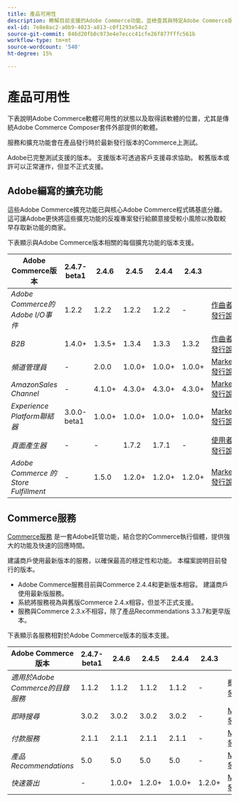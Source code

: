 ```yaml
---
title: 產品可用性
description: 瞭解目前支援的Adobe Commerce功能，並檢查其與特定Adobe Commerce版本的相容性。
exl-id: 7e8e8ac2-a0b9-4023-a813-c0f1293e54c2
source-git-commit: 846d20fb0c973e4e7eccc41cfe26f877fffc561b
workflow-type: tm+mt
source-wordcount: '540'
ht-degree: 15%

---
```


# 產品可用性

下表說明Adobe Commerce軟體可用性的狀態以及取得該軟體的位置，尤其是傳統Adobe Commerce Composer套件外部提供的軟體。

服務和擴充功能會在產品發行時於最新發行版本的Commerce上測試。

Adobe已完整測試支援的版本。 支援版本可透過客戶支援尋求協助。 較舊版本或許可以正常運作，但並不正式支援。

## Adobe編寫的擴充功能

這些Adobe Commerce擴充功能已與核心Adobe Commerce程式碼基底分離。 這可讓Adobe更快將這些擴充功能的反複專案發行給願意接受較小風險以換取較早存取新功能的商家。

下表顯示與Adobe Commerce版本相關的每個擴充功能的版本支援。

| **Adobe Commerce版本** | 2.4.7-beta1 | 2.4.6 | 2.4.5 | 2.4.4 | 2.4.3 |                                                                                                                                                                                                                                          |
|----------------------------------------|-------------|--------|--------|--------|--------|------------------------------------------------------------------------------------------------------------------------------------------------------------------------------------------------------------------------------------------|
| _Adobe Commerce的Adobe I/O事件_ | 1.2.2 | 1.2.2 | 1.2.2 | 1.2.2 | - | [作曲者](https://developer.adobe.com/commerce/events/get-started/installation/) <br/>[發行說明](https://developer.adobe.com/commerce/events/get-started/release-notes/) |
| _B2B_ | 1.4.0+ | 1.3.5+ | 1.3.4 | 1.3.3 | 1.3.2 | [作曲者](https://experienceleague.adobe.com/docs/commerce-admin/b2b/install.html) <br/> [發行說明](https://experienceleague.adobe.com/docs/commerce-admin/b2b/release-notes.html) |
| _頻道管理員_ | - | 2.0.0 | 1.0.0+ | 1.0.0+ | 1.0.0+ | [Marketplace](https://commercemarketplace.adobe.com/magento-channel-manager.html)<br/> [發行說明](https://experienceleague.adobe.com/docs/commerce-channels/channel-manager/release-notes.html) |
| _AmazonSales Channel_ | - | 4.1.0+ | 4.3.0+ | 4.3.0+ | 4.3.0+ | [Marketplace](https://commercemarketplace.adobe.com/magento-module-amazon.html)<br/> [發行說明](https://experienceleague.adobe.com/docs/commerce-channels/amazon/release-notes.html) |
| _Experience Platform聯結器_ | 3.0.0-beta1 | 1.0.0+ | 1.0.0+ | 1.0.0+ | 1.0.0+ | [Marketplace](https://commercemarketplace.adobe.com/magento-experience-platform-connector.html)<br/>[發行說明](https://experienceleague.adobe.com/docs/commerce-merchant-services/experience-platform-connector/release-notes.html) |
| _頁面產生器_ | - | - | 1.7.2 | 1.7.1 | - | [使用者指南](https://experienceleague.adobe.com/docs/commerce-admin/page-builder/guide-overview.html)<br/> [發行說明](https://experienceleague.adobe.com/docs/commerce-admin/page-builder/release-notes.html) |              |
| _Adobe Commerce 的 Store Fulfillment_ | - | 1.5.0 | 1.2.0+ | 1.2.0+ | 1.2.0+ | [Marketplace](https://commercemarketplace.adobe.com/store-fulfillment-magento-walmart.html)<br/> [發行說明](https://experienceleague.adobe.com/docs/commerce-merchant-services/store-fulfillment/release-notes.html) |

## Commerce服務

[Commerce服務](https://experienceleague.adobe.com/docs/commerce-merchant-services/user-guides/home.html) 是一套Adobe託管功能，結合您的Commerce執行個體，提供強大的功能及快速的回應時間。

建議商戶使用最新版本的服務，以確保最高的穩定性和功能。 本檔案說明目前發行的版本。

* Adobe Commerce服務目前與Commerce 2.4.4和更新版本相容。 建議商戶使用最新版服務。
* 系統將服務視為與舊版Commerce 2.4.x相容，但並不正式支援。
* 服務與Commerce 2.3.x不相容，除了產品Recommendations 3.3.7和更早版本。

下表顯示各服務相對於Adobe Commerce版本的版本支援。

| **Adobe Commerce版本** | 2.4.7-beta1 | 2.4.6 | 2.4.5 | 2.4.4 | 2.4.3 |                                                                                                                                                                                                                                                |
|--------------------------------------|-------------|--------|--------|--------|--------|------------------------------------------------------------------------------------------------------------------------------------------------------------------------------------------------------------------------------------------------|
| _適用於Adobe Commerce的目錄服務_ | 1.1.2 | 1.1.2 | 1.1.2 | 1.1.2 | - | [概觀](https://experienceleague.adobe.com/docs/commerce-merchant-services/catalog-service/guide-overview.html)<br/> [發行說明](https://experienceleague.adobe.com/docs/commerce-merchant-services/catalog-service/release-notes.html) |
| _即時搜尋_ | 3.0.2 | 3.0.2 | 3.0.2 | 3.0.2 | - | [Marketplace](https://commercemarketplace.adobe.com/magento-live-search.html)<br/>[發行說明](https://experienceleague.adobe.com/docs/commerce-merchant-services/live-search/release-notes.html) |
| _付款服務_ | 2.1.1 | 2.1.1 | 2.1.1 | 2.1.1 | - | [Marketplace](https://commercemarketplace.adobe.com/magento-payment-services.html)<br/> [發行說明](https://experienceleague.adobe.com/docs/commerce-merchant-services/payment-services/release-notes.html) |
| _產品Recommendations_ | 5.0 | 5.0 | 5.0 | 5.0 | - | [Marketplace](https://commercemarketplace.adobe.com/magento-product-recommendations.html)<br/> [發行說明](https://experienceleague.adobe.com/docs/commerce-merchant-services/product-recommendations/release-notes.html) |
| _快速簽出_ | - | 1.0.0+ | 1.2.0+ | 1.0.0+ | 1.2.0+ | [Marketplace](https://commercemarketplace.adobe.com/magento-quick-checkout.html)<br/> [發行說明](https://experienceleague.adobe.com/docs/commerce-merchant-services/product-recommendations/release-notes.html) |
